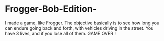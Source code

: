 # Frogger-Bob-Edition-
I made a game, like Frogger. The objective basically is to see how long you can endure going back and forth, with vehicles driving in the street. You have 3 lives, and if you lose all of them. GAME OVER !
